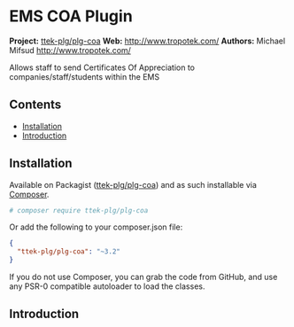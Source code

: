 # EMS COA Plugin

__Project:__ [ttek-plg/plg-coa](http://packagist.org/packages/ttek-plg/plg-coa)
__Web:__ <http://www.tropotek.com/>
__Authors:__ Michael Mifsud <http://www.tropotek.com/>  
  
Allows staff to send Certificates Of Appreciation to companies/staff/students within the EMS

## Contents

- [Installation](#installation)
- [Introduction](#introduction)



## Installation

Available on Packagist ([ttek-plg/plg-coa](http://packagist.org/packages/ttek-plg/plg-coa))
and as such installable via [Composer](http://getcomposer.org/).

```bash
# composer require ttek-plg/plg-coa
```

Or add the following to your composer.json file:

```json
{
  "ttek-plg/plg-coa": "~3.2"
}
```

If you do not use Composer, you can grab the code from GitHub, and use any
PSR-0 compatible autoloader to load the classes.

## Introduction

  
  